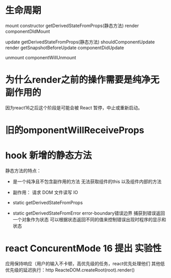 # 生命周期
mount   constructor   getDerivedStateFromProps(静态方法)  render  componentDIdMount

update                getDerivedStateFromProps(静态方法)  shouldComponentUpdate render getSnapshotBeforeUpdate componentDidUpdate

unmount     componentWillUnmount

# 为什么render之前的操作需要是纯净无副作用的
因为react16之后这个阶段是可能会被 React 暂停，中止或重新启动。

# 旧的omponentWillReceiveProps


# hook 新增的静态方法
静态方法的特点：
- 是一个纯净且不包含副作用的方法 无法获取组件的this 以及组件内部的方法
- 副作用： 请求 DOM 文件读写 IO 
- static getDerivedStateFromProps

- static getDerivedStateFromError error-boundary错误边界 捕获到错误返回一个对象作为状态 可以根据状态返回不同的值来控制错误出现时程序的显示和状态

# react ConcurentMode 16 提出 实验性
应用保持响应（用户的输入不卡顿，高优先级的任务，react优先处理他们
其他低优先级的延迟执行：http
ReacteDOM.createRoot(root).render(<App/>)
